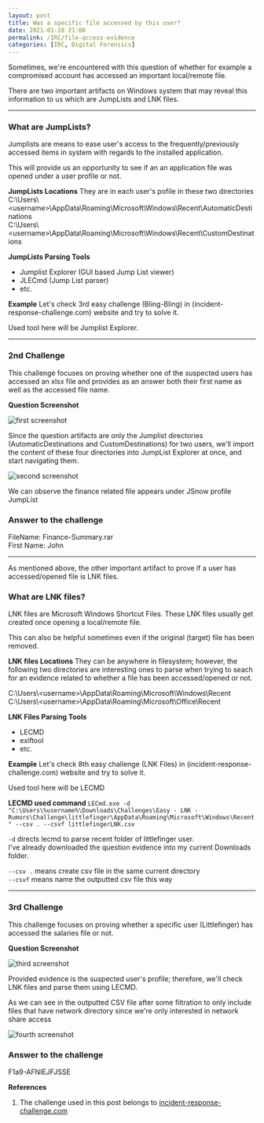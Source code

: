```yaml
---
layout: post
title: Was a specific file accessed by this user?
date: 2021-01-28 21:00
permalink: /IRC/file-access-evidence
categories: [IRC, Digital Forensics]
---
```


Sometimes, we're encountered with this question of whether for example a compromised account has accessed an important local/remote file.

There are two important artifacts on Windows system that may reveal this information to us which are JumpLists and LNK files.

---

### What are JumpLists?
Jumplists are means to ease user's access to the frequently/previously accessed items in system with regards to the installed application.

This will provide us an opportunity to see if an an application file was opened under a user profile or not.

**JumpLists Locations**
They are in each user's pofile in these two directories<br>
C:\Users\\\<username\>\AppData\Roaming\Microsoft\Windows\Recent\AutomaticDestinations<br>
C:\Users\\\<username\>\AppData\Roaming\Microsoft\Windows\Recent\CustomDestinations<br>

**JumpLists Parsing Tools**
- Jumplist Explorer (GUI based Jump List viewer)<br>
- JLECmd (Jump List parser)<br>
- etc.<br> 

**Example**
Let's check 3rd easy challenge (Bling-Bling) in (incident-response-challenge.com) website and try to solve it.

Used tool here will be Jumplist Explorer.

---

### 2nd Challenge

This challenge focuses on proving whether one of the suspected users has accessed an xlsx file and provides as an answer both their first name as well as the accessed file name.

**Question Screenshot**

![first screenshot]({{site.baseurl}}/assets/images/210128-1.png)

Since the question artifacts are only the Jumplist directories (AutomaticDestinations and CustomDestinations) for two users, we'll import the content of these four directories into JumpList Explorer at once, and start navigating them.

![second screenshot]({{site.baseurl}}/assets/images/210128-2.png)

We can observe the finance related file appears under JSnow profile JumpList

### Answer to the challenge
FileName: Finance-Summary.rar<br>
First Name: John<br>


***

As mentioned above, the other important artifact to prove if a user has accessed/opened file is LNK files.

### What are LNK files?
LNK files are Microsoft Windows Shortcut Files.
These LNK files usually get created once opening a local/remote file.

This can also be helpful sometimes even if the original (target) file has been removed.

**LNK files Locations**
They can be anywhere in filesystem; however, the following two directories are interesting ones to parse when trying to seach for an evidence related to whether a file has been accessed/opened or not.

C:\Users\\\<username\>\AppData\Roaming\Microsoft\Windows\Recent<br>
C:\Users\\\<username\>\AppData\Roaming\Microsoft\Office\Recent

**LNK Files Parsing Tools**
- LECMD<br>
- exiftool<br>
- etc.

**Example**
Let's check 8th easy challenge (LNK Files) in (incident-response-challenge.com) website and try to solve it.

Used tool here will be LECMD

**LECMD used command**
`LECmd.exe -d "C:\Users\%username%\Downloads\Challenges\Easy - LNK - Rumors\Challenge\littlefinger\AppData\Roaming\Microsoft\Windows\Recent" --csv . --csvf littlefingerLNK.csv`

`-d` directs lecmd to parse recent folder of littlefinger user.<br>
I've already downloaded the question evidence into my current Downloads folder.

`--csv .` means create csv file in the same current directory<br>
`--csvf` means name the outputted csv file this way

---

### 3rd Challenge

This challenge focuses on proving whether a specific user (Littlefinger) has accessed the salaries file or not.

**Question Screenshot**

![third screenshot]({{site.baseurl}}/assets/images/210128-3.png)

Provided evidence is the suspected user's profile; therefore, we'll check LNK files and parse them using LECMD.

As we can see in the outputted CSV file after some filtration to only include files that have network directory since we're only interested in network share access


![fourth screenshot]({{site.baseurl}}/assets/images/210128-4.png)

### Answer to the challenge
F1a9-AFNIEJFJSSE

**References**
1. The challenge used in this post belongs to [incident-response-challenge.com](https://incident-response-challenge.com/)